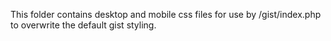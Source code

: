 This folder contains desktop and mobile css files for use by /gist/index.php to overwrite the default gist styling.
